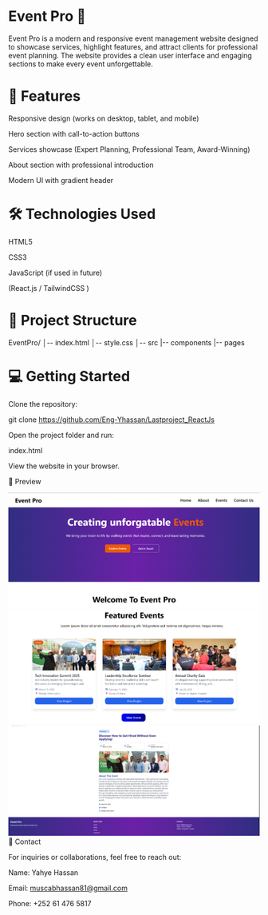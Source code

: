 # Event Pro 🎉

Event Pro is a modern and responsive event management website designed to showcase services, highlight features, and attract clients for professional event planning. The website provides a clean user interface and engaging sections to make every event unforgettable.

# 🚀 Features

Responsive design (works on desktop, tablet, and mobile)

Hero section with call-to-action buttons

Services showcase (Expert Planning, Professional Team, Award-Winning)

About section with professional introduction

Modern UI with gradient header

# 🛠️ Technologies Used

HTML5

CSS3

JavaScript (if used in future)

(React.js  / TailwindCSS )

# 📂 Project Structure
EventPro/
│-- index.html
│-- style.css
│-- src
|-- components
|-- pages

# 💻 Getting Started

Clone the repository:

git clone https://github.com/Eng-Yhassan/Lastproject_ReactJs


Open the project folder and run:

index.html


View the website in your browser.

📸 Preview


![alt text](/src//images/readmeImages/image.png)
![alt text](/src//images/readmeImages/image-1.png)
![alt text](/src//images/readmeImages/image-2.png)
📩 Contact

For inquiries or collaborations, feel free to reach out:

Name: Yahye Hassan

Email: muscabhassan81@gmail.com

Phone: +252 61 476 5817
